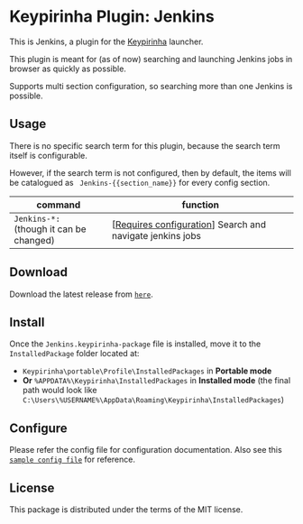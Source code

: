 # Keypirinha Plugin: Jenkins

This is Jenkins, a plugin for the
[Keypirinha](http://keypirinha.com) launcher.

This plugin is meant for (as of now) searching and launching Jenkins jobs in browser as quickly as possible.

Supports multi section configuration, so searching more than one Jenkins is possible.

## Usage

There is no specific search term for this plugin, because the search term itself is configurable.

However, if the search term is not configured, then by default, the items will be catalogued as `
Jenkins-{{section_name}}` for every config section.

| command                 | function                                                                                   |
|-------------------------|--------------------------------------------------------------------------------------------|
|`Jenkins-*:` <br/> (though it can be changed)             | [[Requires configuration](#Configure)] Search and navigate jenkins jobs                    |

## Download

Download the latest release from [`here`](https://github.com/mrraj470/keypirinha-jenkins/releases).

## Install

Once the `Jenkins.keypirinha-package` file is installed, move it to the `InstalledPackage` folder located at:

* `Keypirinha\portable\Profile\InstalledPackages` in **Portable mode**
* **Or** `%APPDATA%\Keypirinha\InstalledPackages` in **Installed mode** (the final path would look like
  `C:\Users\%USERNAME%\AppData\Roaming\Keypirinha\InstalledPackages`)

## Configure

Please refer the config file for configuration documentation. Also see
this [`sample config file`](https://github.com/mrraj470/Keypirinha-Jenkins/blob/master/sample_config_file.ini) for
reference.

## License

This package is distributed under the terms of the MIT license.
